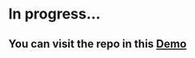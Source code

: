 # In progress...
## You can visit the repo in this [Demo](https://mohammadmahdi-yousefi.github.io/Chaffeur-Landing-pro/)
